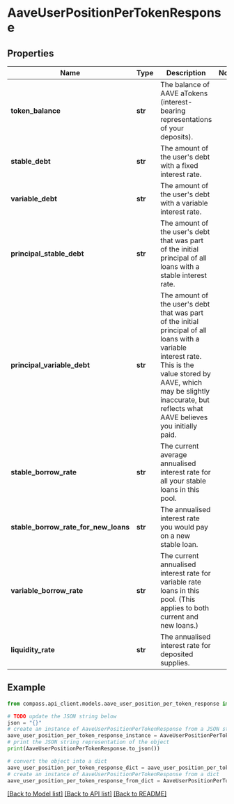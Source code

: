 # AaveUserPositionPerTokenResponse


## Properties

Name | Type | Description | Notes
------------ | ------------- | ------------- | -------------
**token_balance** | **str** | The balance of AAVE aTokens (interest-bearing representations of your deposits). | 
**stable_debt** | **str** | The amount of the user&#39;s debt with a fixed interest rate. | 
**variable_debt** | **str** | The amount of the user&#39;s debt with a variable interest rate. | 
**principal_stable_debt** | **str** | The amount of the user&#39;s debt that was part of the initial principal of all         loans with a stable interest rate. | 
**principal_variable_debt** | **str** | The amount of the user&#39;s debt that was part of the initial principal of all         loans with a variable interest rate. This is the value stored by AAVE, which may be slightly         inaccurate, but reflects what AAVE believes you initially paid. | 
**stable_borrow_rate** | **str** | The current average annualised interest rate for all your stable loans in         this pool. | 
**stable_borrow_rate_for_new_loans** | **str** | The annualised interest rate you would pay on a new stable loan. | 
**variable_borrow_rate** | **str** | The current annualised interest rate for variable rate loans in this pool.         (This applies to both current and new loans.) | 
**liquidity_rate** | **str** | The annualised interest rate for deposited supplies. | 

## Example

```python
from compass.api_client.models.aave_user_position_per_token_response import AaveUserPositionPerTokenResponse

# TODO update the JSON string below
json = "{}"
# create an instance of AaveUserPositionPerTokenResponse from a JSON string
aave_user_position_per_token_response_instance = AaveUserPositionPerTokenResponse.from_json(json)
# print the JSON string representation of the object
print(AaveUserPositionPerTokenResponse.to_json())

# convert the object into a dict
aave_user_position_per_token_response_dict = aave_user_position_per_token_response_instance.to_dict()
# create an instance of AaveUserPositionPerTokenResponse from a dict
aave_user_position_per_token_response_from_dict = AaveUserPositionPerTokenResponse.from_dict(aave_user_position_per_token_response_dict)
```
[[Back to Model list]](../README.md#documentation-for-models) [[Back to API list]](../README.md#documentation-for-api-endpoints) [[Back to README]](../README.md)


